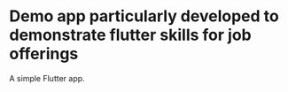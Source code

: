# Demo app particularly developed to demonstrate flutter skills for job offerings

A simple Flutter app.
